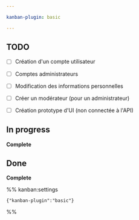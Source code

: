 ```yaml
---

kanban-plugin: basic

---
```


## TODO

- [ ] Création d'un compte utilisateur
- [ ] Comptes administrateurs
- [ ] Modification des informations personnelles
- [ ] Créer un modérateur (pour un administrateur)
- [ ] Création prototype d'UI (non connectée à l'API)


## In progress

**Complete**


## Done

**Complete**




%% kanban:settings
```
{"kanban-plugin":"basic"}
```
%%